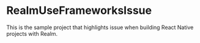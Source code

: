 # RealmUseFrameworksIssue

This is the sample project that highlights issue when building React Native projects with Realm. 
